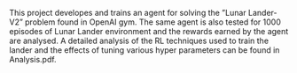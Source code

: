 This project developes and trains an agent for solving the ”Lunar Lander- V2” problem found in OpenAI gym. The same agent is also tested for 1000 episodes of Lunar Lander environment and the rewards earned by the agent are analysed.
A detailed analysis of the RL techniques used to train the lander and the effects of tuning various hyper parameters can be found in Analysis.pdf.
